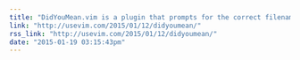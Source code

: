 ```yaml
---
title: "DidYouMean.vim is a plugin that prompts for the correct filename instead of opening a new file"
link: "http://usevim.com/2015/01/12/didyoumean/"
rss_link: "http://usevim.com/2015/01/12/didyoumean/"
date: "2015-01-19 03:15:43pm"
---
```

